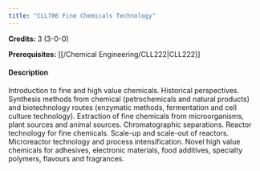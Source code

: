 ```yaml
---
title: "CLL786 Fine Chemicals Technology"
---
```

**Credits:** 3 (3-0-0)

**Prerequisites:** [[/Chemical Engineering/CLL222|CLL222]]

#### Description
Introduction to fine and high value chemicals. Historical perspectives. Synthesis methods from chemical (petrochemicals and natural products) and biotechnology routes (enzymatic methods, fermentation and cell culture technology). Extraction of fine chemicals from microorganisms, plant sources and animal sources. Chromatographic separations. Reactor technology for fine chemicals. Scale-up and scale-out of reactors. Microreactor technology and process intensification. Novel high value chemicals for adhesives, electronic materials, food additives, specialty polymers, flavours and fragrances.